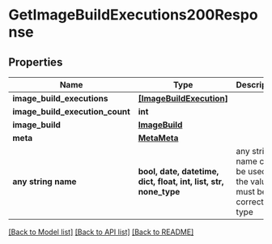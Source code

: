 # GetImageBuildExecutions200Response


## Properties
Name | Type | Description | Notes
------------ | ------------- | ------------- | -------------
**image_build_executions** | [**[ImageBuildExecution]**](ImageBuildExecution.md) |  | [optional] 
**image_build_execution_count** | **int** |  | [optional] 
**image_build** | [**ImageBuild**](ImageBuild.md) |  | [optional] 
**meta** | [**MetaMeta**](MetaMeta.md) |  | [optional] 
**any string name** | **bool, date, datetime, dict, float, int, list, str, none_type** | any string name can be used but the value must be the correct type | [optional]

[[Back to Model list]](../README.md#documentation-for-models) [[Back to API list]](../README.md#documentation-for-api-endpoints) [[Back to README]](../README.md)


